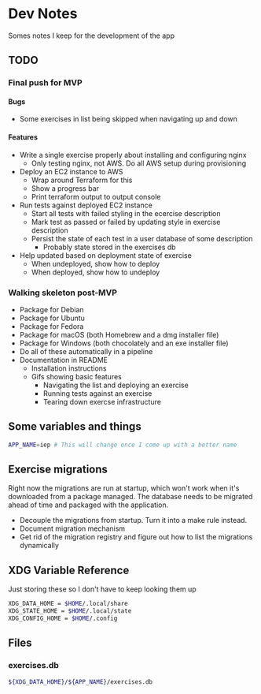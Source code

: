# Dev Notes

Somes notes I keep for the development of the app

## TODO

### Final push for MVP

#### Bugs

- Some exercises in list being skipped when navigating up and down

#### Features

- Write a single exercise properly about installing and configuring nginx
  - Only testing nginx, not AWS. Do all AWS setup during provisioning
- Deploy an EC2 instance to AWS
  - Wrap around Terraform for this
  - Show a progress bar
  - Print terraform output to output console
- Run tests against deployed EC2 instance
  - Start all tests with failed styling in the ecercise description
  - Mark test as passed or failed by updating style in exercise description
  - Persist the state of each test in a user database of some description
    - Probably state stored in the exercises db
- Help updated based on deployment state of exercise
  - When undeployed, show how to deploy
  - When deployed, show how to undeploy

### Walking skeleton post-MVP

- Package for Debian
- Package for Ubuntu
- Package for Fedora
- Package for macOS (both Homebrew and a dmg installer file)
- Package for Windows (both chocolately and an exe installer file)
- Do all of these automatically in a pipeline
- Documentation in README
  - Installation instructions
  - Gifs showing basic features
    - Navigating the list and deploying an exercise
    - Running tests against an exercise
    - Tearing down exercse infrastructure

## Some variables and things

```sh
APP_NAME=iep # This will change once I come up with a better name
```

## Exercise migrations

Right now the migrations are run at startup, which won't work when it's
downloaded from a package managed. The database needs to be migrated ahead of
time and packaged with the application.

- Decouple the migrations from startup. Turn it into a make rule instead.
- Document migration mechanism
- Get rid of the migration registry and figure out how to list the migrations
  dynamically

## XDG Variable Reference

Just storing these so I don't have to keep looking them up

```sh
XDG_DATA_HOME = $HOME/.local/share
XDG_STATE_HOME = $HOME/.local/state
XDG_CONFIG_HOME = $HOME/.config
```

## Files

### exercises.db

```sh
${XDG_DATA_HOME}/${APP_NAME}/exercises.db
```
